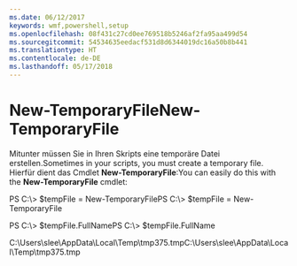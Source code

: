 ```yaml
---
ms.date: 06/12/2017
keywords: wmf,powershell,setup
ms.openlocfilehash: 08f431c27cd0ee769518b5246af2fa95aa499d54
ms.sourcegitcommit: 54534635eedacf531d8d6344019dc16a50b8b441
ms.translationtype: HT
ms.contentlocale: de-DE
ms.lasthandoff: 05/17/2018
---
```

# <a name="new-temporaryfile"></a><span data-ttu-id="3774c-102">New-TemporaryFile</span><span class="sxs-lookup"><span data-stu-id="3774c-102">New-TemporaryFile</span></span>
<span data-ttu-id="3774c-103">Mitunter müssen Sie in Ihren Skripts eine temporäre Datei erstellen.</span><span class="sxs-lookup"><span data-stu-id="3774c-103">Sometimes in your scripts, you must create a temporary file.</span></span> <span data-ttu-id="3774c-104">Hierfür dient das Cmdlet **New-TemporaryFile**:</span><span class="sxs-lookup"><span data-stu-id="3774c-104">You can easily do this with the **New-TemporaryFile** cmdlet:</span></span>

<span data-ttu-id="3774c-105">PS C:\\&gt; $tempFile = New-TemporaryFile</span><span class="sxs-lookup"><span data-stu-id="3774c-105">PS C:\\&gt; $tempFile = New-TemporaryFile</span></span>

<span data-ttu-id="3774c-106">PS C:\\&gt; $tempFile.FullName</span><span class="sxs-lookup"><span data-stu-id="3774c-106">PS C:\\&gt; $tempFile.FullName</span></span>

<span data-ttu-id="3774c-107">C:\\Users\\slee\\AppData\\Local\\Temp\\tmp375.tmp</span><span class="sxs-lookup"><span data-stu-id="3774c-107">C:\\Users\\slee\\AppData\\Local\\Temp\\tmp375.tmp</span></span>
